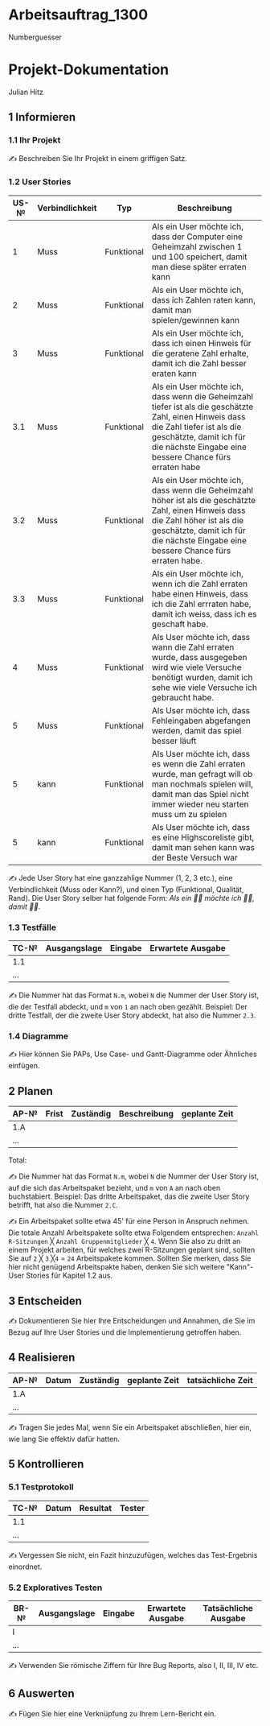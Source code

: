 # Arbeitsauftrag_1300
Numberguesser

# Projekt-Dokumentation

Julian Hitz

## 1 Informieren

### 1.1 Ihr Projekt

✍️ Beschreiben Sie Ihr Projekt in einem griffigen Satz.

### 1.2 User Stories

| US-№ | Verbindlichkeit | Typ  | Beschreibung                       |
| ---- | --------------- | ---- | ---------------------------------- |
| 1    |Muss                 |Funktional| Als ein User möchte ich, dass der Computer eine Geheimzahl zwischen 1 und 100 speichert, damit man diese später erraten kann |
| 2  |Muss                 |Funktional| Als ein User möchte ich, dass ich Zahlen raten kann, damit man spielen/gewinnen kann  |
| 3  |Muss                 |Funktional| Als ein User möchte ich, dass ich einen Hinweis für die geratene Zahl erhalte, damit ich die Zahl besser eraten kann |
| 3.1  |Muss                 |Funktional| Als ein User möchte ich, dass wenn die Geheimzahl tiefer ist als die geschätzte Zahl, einen Hinweis dass die Zahl tiefer ist als die geschätzte, damit ich für die nächste Eingabe eine bessere Chance fürs erraten habe  |
| 3.2  |Muss                 |Funktional| Als ein User möchte ich, dass wenn die Geheimzahl höher ist als die geschätzte Zahl, einen Hinweis dass die Zahl höher ist als die geschätzte, damit ich für die nächste Eingabe eine bessere Chance fürs erraten habe.                                |
| 3.3  |Muss                 |Funktional| Als ein User möchte ich, wenn ich die Zahl erraten habe einen Hinweis, dass ich die Zahl errraten habe, damit ich weiss, dass ich es geschaft habe. |
| 4  |Muss               |Funktional     | Als User möchte ich, dass wann die Zahl erraten wurde, dass ausgegeben wird wie viele Versuche benötigt wurden, damit ich sehe wie viele Versuche ich gebraucht habe. |
| 5  | Muss                |Funktional      | Als User möchte ich, dass Fehleingaben abgefangen werden, damit das spiel besser läuft  |
| 5  | kann                |Funktional      | Als User möchte ich, dass es wenn die Zahl erraten wurde, man gefragt will ob man nochmals spielen will, damit man das Spiel nicht immer wieder neu starten muss um zu spielen|
| 5  | kann                |Funktional      | Als User möchte ich, dass es eine Highscoreliste gibt, damit man sehen kann was der Beste Versuch war|


✍️ Jede User Story hat eine ganzzahlige Nummer (1, 2, 3 etc.), eine Verbindlichkeit (Muss oder Kann?), und einen Typ (Funktional, Qualität, Rand). Die User Story selber hat folgende Form: *Als ein 🤷‍♂️ möchte ich 🤷‍♂️, damit 🤷‍♂️*.

### 1.3 Testfälle

| TC-№ | Ausgangslage | Eingabe | Erwartete Ausgabe |
| ---- | ------------ | ------- | ----------------- |
| 1.1  |              |         |                   |
| ...  |              |         |                   |

✍️ Die Nummer hat das Format `N.m`, wobei `N` die Nummer der User Story ist, die der Testfall abdeckt, und `m` von `1` an nach oben gezählt. Beispiel: Der dritte Testfall, der die zweite User Story abdeckt, hat also die Nummer `2.3`.

### 1.4 Diagramme

✍️ Hier können Sie PAPs, Use Case- und Gantt-Diagramme oder Ähnliches einfügen.

## 2 Planen

| AP-№ | Frist | Zuständig | Beschreibung | geplante Zeit |
| ---- | ----- | --------- | ------------ | ------------- |
| 1.A  |       |           |              |               |
| ...  |       |           |              |               |

Total: 

✍️ Die Nummer hat das Format `N.m`, wobei `N` die Nummer der User Story ist, auf die sich das Arbeitspaket bezieht, und `m` von `A` an nach oben buchstabiert. Beispiel: Das dritte Arbeitspaket, das die zweite User Story betrifft, hat also die Nummer `2.C`.

✍️ Ein Arbeitspaket sollte etwa 45' für eine Person in Anspruch nehmen. Die totale Anzahl Arbeitspakete sollte etwa Folgendem entsprechen: `Anzahl R-Sitzungen` ╳ `Anzahl Gruppenmitglieder` ╳ `4`. Wenn Sie also zu dritt an einem Projekt arbeiten, für welches zwei R-Sitzungen geplant sind, sollten Sie auf `2` ╳ `3` ╳`4` = `24` Arbeitspakete kommen. Sollten Sie merken, dass Sie hier nicht genügend Arbeitspakte haben, denken Sie sich weitere "Kann"-User Stories für Kapitel 1.2 aus.

## 3 Entscheiden

✍️ Dokumentieren Sie hier Ihre Entscheidungen und Annahmen, die Sie im Bezug auf Ihre User Stories und die Implementierung getroffen haben.

## 4 Realisieren

| AP-№ | Datum | Zuständig | geplante Zeit | tatsächliche Zeit |
| ---- | ----- | --------- | ------------- | ----------------- |
| 1.A  |       |           |               |                   |
| ...  |       |           |               |                   |

✍️ Tragen Sie jedes Mal, wenn Sie ein Arbeitspaket abschließen, hier ein, wie lang Sie effektiv dafür hatten.

## 5 Kontrollieren

### 5.1 Testprotokoll

| TC-№ | Datum | Resultat | Tester |
| ---- | ----- | -------- | ------ |
| 1.1  |       |          |        |
| ...  |       |          |        |

✍️ Vergessen Sie nicht, ein Fazit hinzuzufügen, welches das Test-Ergebnis einordnet.

### 5.2 Exploratives Testen

| BR-№ | Ausgangslage | Eingabe | Erwartete Ausgabe | Tatsächliche Ausgabe |
| ---- | ------------ | ------- | ----------------- | -------------------- |
| I    |              |         |                   |                      |
| ...  |              |         |                   |                      |

✍️ Verwenden Sie römische Ziffern für Ihre Bug Reports, also I, II, III, IV etc.

## 6 Auswerten

✍️ Fügen Sie hier eine Verknüpfung zu Ihrem Lern-Bericht ein.
